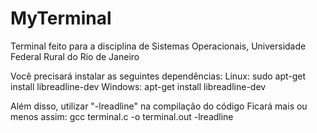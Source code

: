 # MyTerminal
Terminal feito para a disciplina de Sistemas Operacionais, Universidade Federal Rural do Rio de Janeiro

Você precisará instalar as seguintes dependências:
Linux: sudo apt-get install libreadline-dev
Windows: apt-get install libreadline-dev

Além disso, utilizar "-lreadline" na compilação do código
Ficará mais ou menos assim:
gcc terminal.c -o terminal.out -lreadline
